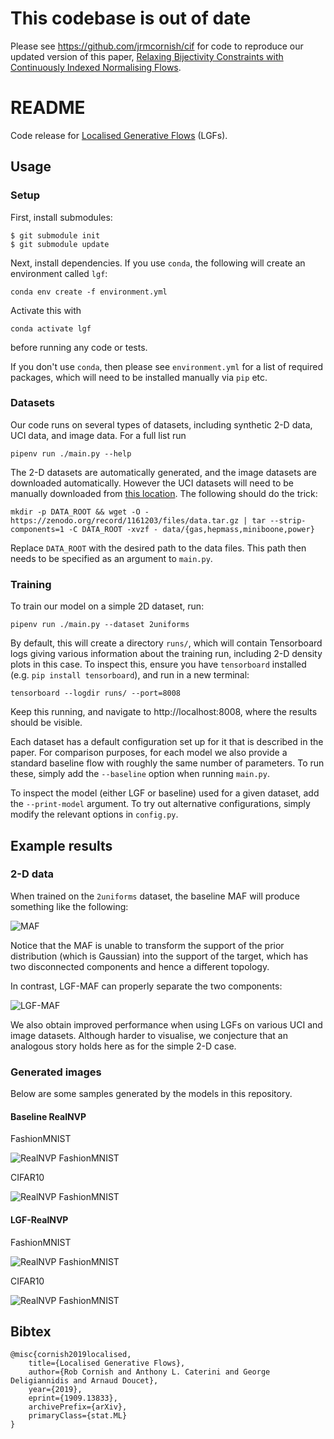 # This codebase is out of date

Please see https://github.com/jrmcornish/cif for code to reproduce our updated version of this paper, [Relaxing Bijectivity Constraints with Continuously Indexed Normalising Flows](https://arxiv.org/abs/1909.13833).

# README

Code release for [Localised Generative Flows](https://arxiv.org/abs/1909.13833) (LGFs).

## Usage

### Setup

First, install submodules:

    $ git submodule init
    $ git submodule update

Next, install dependencies. If you use `conda`, the following will create an environment called `lgf`:

    conda env create -f environment.yml

Activate this with

    conda activate lgf

before running any code or tests.

If you don't use `conda`, then please see `environment.yml` for a list of required packages, which will need to be installed manually via `pip` etc.

### Datasets

Our code runs on several types of datasets, including synthetic 2-D data, UCI data, and image data. For a full list run

    pipenv run ./main.py --help

The 2-D datasets are automatically generated, and the image datasets are downloaded automatically. However the UCI datasets will need to be manually downloaded from [this location](https://zenodo.org/record/1161203). The following should do the trick:

    mkdir -p DATA_ROOT && wget -O - https://zenodo.org/record/1161203/files/data.tar.gz | tar --strip-components=1 -C DATA_ROOT -xvzf - data/{gas,hepmass,miniboone,power}

Replace `DATA_ROOT` with the desired path to the data files. This path then needs to be specified as an argument to `main.py`.

### Training

To train our model on a simple 2D dataset, run:

    pipenv run ./main.py --dataset 2uniforms

By default, this will create a directory `runs/`, which will contain Tensorboard logs giving various information about the training run, including 2-D density plots in this case. To inspect this, ensure you have `tensorboard` installed (e.g. `pip install tensorboard`), and run in a new terminal:

    tensorboard --logdir runs/ --port=8008

Keep this running, and navigate to http://localhost:8008, where the results should be visible.

Each dataset has a default configuration set up for it that is described in the paper. For comparison purposes, for each model we also provide a standard baseline flow with roughly the same number of parameters. To run these, simply add the `--baseline` option when running `main.py`.

To inspect the model (either LGF or baseline) used for a given dataset, add the `--print-model` argument. To try out alternative configurations, simply modify the relevant options in `config.py`.

## Example results

### 2-D data

When trained on the `2uniforms` dataset, the baseline MAF will produce something like the following:

![MAF](imgs/2d/2uniforms_maf_300_epochs.png)

Notice that the MAF is unable to transform the support of the prior distribution (which is Gaussian) into the support of the target, which has two disconnected components and hence a different topology.

In contrast, LGF-MAF can properly separate the two components:

![LGF-MAF](imgs/2d/2uniforms_lgf-maf_300_epochs.png)

We also obtain improved performance when using LGFs on various UCI and image datasets. Although harder to visualise, we conjecture that an analogous story holds here as for the simple 2-D case.

### Generated images

Below are some samples generated by the models in this repository.

#### Baseline RealNVP

FashionMNIST

![RealNVP FashionMNIST](imgs/images/realnvp_fashion-mnist_samples.png)

CIFAR10

![RealNVP FashionMNIST](imgs/images/realnvp_cifar10_samples.png)

#### LGF-RealNVP

FashionMNIST

![RealNVP FashionMNIST](imgs/images/lgf-realnvp_fashion-mnist_samples.png)

CIFAR10

![RealNVP FashionMNIST](imgs/images/lgf-realnvp_cifar10_samples.png)

## Bibtex

    @misc{cornish2019localised,
        title={Localised Generative Flows},
        author={Rob Cornish and Anthony L. Caterini and George Deligiannidis and Arnaud Doucet},
        year={2019},
        eprint={1909.13833},
        archivePrefix={arXiv},
        primaryClass={stat.ML}
    }
